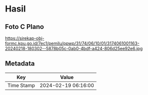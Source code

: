 # Hasil

## Foto C Plano

https://sirekap-obj-formc.kpu.go.id/7ec1/pemilu/ppwp/31/74/06/10/01/3174061001163-20240218-180302--5878b05c-0ab0-4bdf-a424-806d25ee92e6.jpg


## Metadata

| Key        | Value               |
| ---------- | ------------------- |
| Time Stamp | 2024-02-19 06:16:00 |



